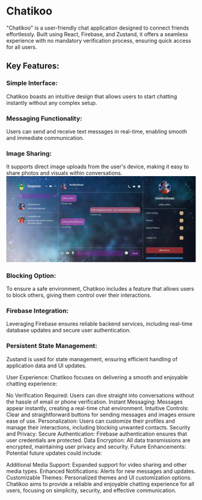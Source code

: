 # Chatikoo
"Chatikoo" is a user-friendly chat application designed to connect friends effortlessly. Built using React, Firebase, and Zustand, it offers a seamless experience with no mandatory verification process, ensuring quick access for all users.

## Key Features:
### Simple Interface: 
Chatikoo boasts an intuitive design that allows users to start chatting instantly without any complex setup.

### Messaging Functionality: 
Users can send and receive text messages in real-time, enabling smooth and immediate communication.

### Image Sharing: 
It supports direct image uploads from the user's device, making it easy to share photos and visuals within conversations.
 ![Home page](sample1.png)
### Blocking Option: 
To ensure a safe environment, Chatikoo includes a feature that allows users to block others, giving them control over their interactions.

### Firebase Integration: 
Leveraging Firebase ensures reliable backend services, including real-time database updates and secure user authentication.

### Persistent State Management: 
Zustand is used for state management, ensuring efficient handling of application data and UI updates.



User Experience:
Chatikoo focuses on delivering a smooth and enjoyable chatting experience:

No Verification Required: Users can dive straight into conversations without the hassle of email or phone verification.
Instant Messaging: Messages appear instantly, creating a real-time chat environment.
Intuitive Controls: Clear and straightforward buttons for sending messages and images ensure ease of use.
Personalization: Users can customize their profiles and manage their interactions, including blocking unwanted contacts.
Security and Privacy:
Secure Authentication: Firebase authentication ensures that user credentials are protected.
Data Encryption: All data transmissions are encrypted, maintaining user privacy and security.
Future Enhancements:
Potential future updates could include:

Additional Media Support: Expanded support for video sharing and other media types.
Enhanced Notifications: Alerts for new messages and updates.
Customizable Themes: Personalized themes and UI customization options.
Chatikoo aims to provide a reliable and enjoyable chatting experience for all users, focusing on simplicity, security, and effective communication.
